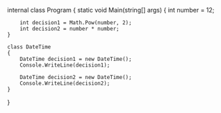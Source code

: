 internal class Program
{
    static void Main(string[] args)
    {
        int number = 12;

        int decision1 = Math.Pow(number, 2);
        int decision2 = number * number;
    }

    class DateTime
    {
        DateTime decision1 = new DateTime();
        Console.WriteLine(decision1);

        DateTime decision2 = new DateTime();
        Console.WriteLine(decision2);
    }
}
